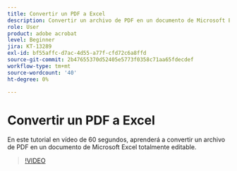 ```yaml
---
title: Convertir un PDF a Excel
description: Convertir un archivo de PDF en un documento de Microsoft Excel totalmente editable
role: User
product: adobe acrobat
level: Beginner
jira: KT-13289
exl-id: bf55affc-d7ac-4d55-a77f-cfd72c6a8ffd
source-git-commit: 2b47655370d52405e5773f0358c71aa65fdecdef
workflow-type: tm+mt
source-wordcount: '40'
ht-degree: 0%

---
```


# Convertir un PDF a Excel

En este tutorial en vídeo de 60 segundos, aprenderá a convertir un archivo de PDF en un documento de Microsoft Excel totalmente editable.

>[!VIDEO](https://video.tv.adobe.com/v/3409908?quality=12&learn=on&hidetitle=true)
